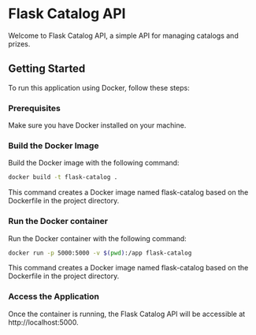 # Flask Catalog API

Welcome to Flask Catalog API, a simple API for managing catalogs and prizes.

## Getting Started

To run this application using Docker, follow these steps:

### Prerequisites

Make sure you have Docker installed on your machine.

### Build the Docker Image

Build the Docker image with the following command:

```bash
docker build -t flask-catalog .
```

This command creates a Docker image named flask-catalog based on the Dockerfile in the project directory.

### Run the Docker container

Run the Docker container with the following command:

```bash
docker run -p 5000:5000 -v $(pwd):/app flask-catalog
```

This command creates a Docker image named flask-catalog based on the Dockerfile in the project directory.

### Access the Application

Once the container is running, the Flask Catalog API will be accessible at http://localhost:5000.

